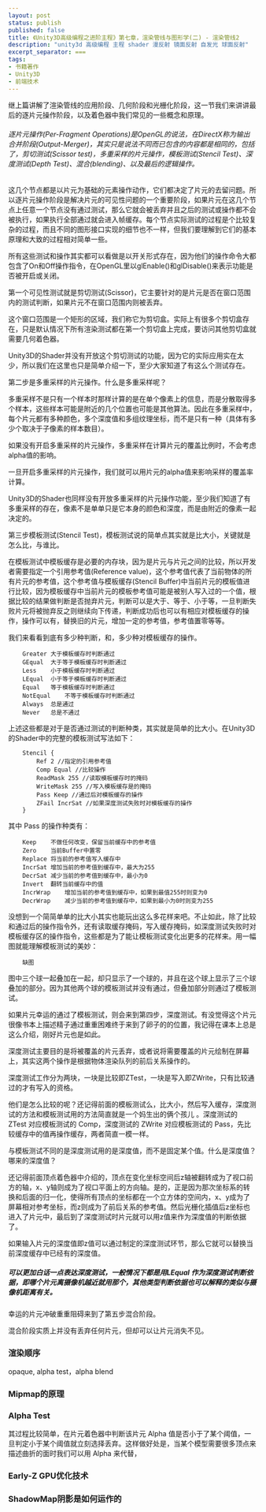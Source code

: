 ```yaml
---
layout: post
status: publish
published: false
title: 《Unity3D高级编程之进阶主程》第七章，渲染管线与图形学(二) - 渲染管线2
description: "unity3d 高级编程 主程 shader 漫反射 镜面反射 自发光 球面反射"
excerpt_separator: ===
tags:
- 书籍著作
- Unity3D
- 前端技术
---
```


继上篇讲解了渲染管线的应用阶段、几何阶段和光栅化阶段，这一节我们来讲讲最后的逐片元操作阶段，以及着色器中我们常见的一些概念和原理。

###### 逐片元操作(Per-Fragment Operations)是OpenGL的说法，在DirectX称为输出合并阶段(Output-Merger)，其实只是说法不同而已包含的内容都是相同的，包括了，剪切测试(Scissor test)，多重采样的片元操作，模板测试(Stencil Test)、深度测试(Depth Test)、混合(blending)、以及最后的逻辑操作。

这几个节点都是以片元为基础的元素操作动作，它们都决定了片元的去留问题。所以逐片元操作阶段是解决片元的可见性问题的一个重要阶段，如果片元在这几个节点上任意一个节点没有通过测试，那么它就会被丢弃并且之后的测试或操作都不会被执行，如果执行全部通过就会进入帧缓存。每个节点实际测试的过程是个比较复杂的过程，而且不同的图形接口实现的细节也不一样，但我们要理解到它们的基本原理和大致的过程相对简单一些。

所有这些测试和操作其实都可以看做是以开关形式存在，因为他们的操作命令大都包含了On和Off操作指令，在OpenGL里以glEnable()和glDisable()来表示功能是否被开启或关闭。

第一个可见性测试就是剪切测试(Scissor)，它主要针对的是片元是否在窗口范围内的测试判断，如果片元不在窗口范围内则被丢弃。

这个窗口范围是一个矩形的区域，我们称它为剪切盒。实际上有很多个剪切盒存在，只是默认情况下所有渲染测试都在第一个剪切盒上完成，要访问其他剪切盒就需要几何着色器。

Unity3D的Shader并没有开放这个剪切测试的功能，因为它的实际应用实在太少，所以我们在这里也只是简单介绍一下，至少大家知道了有这么个测试存在。

第二步是多重采样的片元操作。什么是多重采样呢？

多重采样不是只有一个样本时那样计算的是在单个像素上的信息，而是分散取得多个样本，这些样本可能是附近的几个位置也可能是其他算法。因此在多重采样中，每个片元都有多种颜色，多个深度值和多组纹理坐标，而不是只有一种（具体有多少个取决于子像素的样本数目）。

如果没有开启多重采样的片元操作，多重采样在计算片元的覆盖比例时，不会考虑alpha值的影响。

一旦开启多重采样的片元操作，我们就可以用片元的alpha值来影响采样的覆盖率计算。

Unity3D的Shader也同样没有开放多重采样的片元操作功能，至少我们知道了有多重采样的存在，像素不是单单只是它本身的颜色和深度，而是由附近的像素一起决定的。

第三步模板测试(Stencil Test)，模板测试说的简单点其实就是比大小，关键就是怎么比，与谁比。

在模板测试中模板缓存是必要的内存块，因为是片元与片元之间的比较，所以开发者需要指定一个引用参考值(Reference value)，这个参考值代表了当前物体的所有片元的参考值，这个参考值与模板缓存(Stencil Buffer)中当前片元的模板值进行比较，因为模板缓存中当前片元的模板参考值可能是被别人写入过的一个值，根据比较的结果做判断是否抛弃片元，判断可以是大于、等于、小于等，一旦判断失败片元将被抛弃反之则继续向下传递，判断成功后也可以有相应对模板缓存的操作，操作可以有，替换旧的片元，增加一定的参考值，参考值置零等等。

我们来看看到底有多少种判断，和，多少种对模板缓存的操作。

		Greater	大于模板缓存时判断通过
		GEqual	大于等于模板缓存时判断通过
		Less	小于模板缓存时判断通过
		LEqual	小于等于模板缓存时判断通过
		Equal	等于模板缓存时判断通过
		NotEqual	不等于模板缓存时判断通过
		Always	总是通过
		Never	总是不通过

上述这些都是对于是否通过测试的判断种类，其实就是简单的比大小。在Unity3D的Shader中的完整的模板测试写法如下：

		Stencil {
		    Ref 2 //指定的引用参考值
		    Comp Equal //比较操作
		    ReadMask 255 //读取模板缓存时的掩码
		    WriteMask 255 //写入模板缓存是的掩码
		    Pass Keep //通过后对模板缓存的操作
		    ZFail IncrSat //如果深度测试失败时对模板缓存的操作
		}

其中 Pass 的操作种类有：

		Keep	不做任何改变，保留当前缓存中的参考值
		Zero	当前Buffer中置零
		Replace	将当前的参考值写入缓存中
		IncrSat	增加当前的参考值到缓存中，最大为255
		DecrSat	减少当前的参考值到缓存中，最小为0
		Invert	翻转当前缓存中的值
		IncrWrap	增加当前的参考值到缓存中，如果到最值255时则变为0
		DecrWrap	减少当前的参考值到缓存中，如果到最小为0时则变为255

没想到一个简简单单的比大小其实也能玩出这么多花样来吧。不止如此，除了比较和通过后的操作指令外，还有读取缓存掩码，写入缓存掩码，如深度测试失败时对模板缓存区的操作指令，这些都是为了能让模板测试变化出更多的花样来。用一幅图就能理解模板测试的美妙：

		缺图

图中三个球一起叠加在一起，却只显示了一个球的，并且在这个球上显示了三个球叠加的部分。因为其他两个球的模板测试并没有通过，但叠加部分则通过了模板测试。

如果片元幸运的通过了模板测试，则会来到第四步，深度测试。有没觉得这个片元很像书本上描述精子通过重重困难终于来到了卵子的的位置，我记得在课本上总是这么介绍，刚好片元也是如此。

深度测试主要目的是将被覆盖的片元丢弃，或者说将需要覆盖的片元绘制在屏幕上，其实这两个操作是根据物体渲染队列的前后关系操作的。

深度测试工作分为两块，一块是比较即ZTest，一块是写入即ZWrite，只有比较通过的才有写入的资格。

他们是怎么比较的呢？还记得前面的模板测试么，比大小，然后写入缓存，深度测试的方法和模板测试用的方法简直就是一个妈生出的俩个孩儿
。深度测试的 ZTest 对应模板测试的 Comp，深度测试的 ZWrite 对应模板测试的 Pass，先比较缓存中的值再操作缓存，两者简直一模一样。

与模板测试不同的是深度测试用的是深度值，而不是固定某个值。什么是深度值？哪来的深度值？

还记得前面顶点着色器中介绍的，顶点在变化坐标空间后z轴被翻转成为了视口前方的轴，x、y轴则成为了视口平面上的方向轴。是的，正是因为那次坐标系的转换和后面的归一化，使得所有顶点的坐标都在一个立方体的空间内，x、y成为了屏幕相对参考坐标，而z则成为了前后关系的参考值。然后光栅化插值后z坐标也进入了片元中，最后到了深度测试时片元就可以用z值来作为深度值的判断依据了。

如果输入片元的深度值即z值可以通过制定的深度测试环节，那么它就可以替换当前深度缓存中已经有的深度值。

##### 可以更加白话一点表达深度测试，一般情况下都是用LEqual 作为深度测试判断依据，即哪个片元离摄像机越近就用那个，其他类型判断依据也可以解释的类似与摄像机距离有关。

幸运的片元冲破重重阻碍来到了第五步混合阶段。

混合阶段实质上并没有丢弃任何片元，但却可以让片元消失不见。

### 渲染顺序

opaque, alpha test，alpha blend

### Mipmap的原理

### Alpha Test

其过程比较简单，在片元着色器中判断该片元 Alpha 值是否小于了某个阈值，一旦判定小于某个阈值就立刻选择丢弃。这样做好处是，当某个模型需要很多顶点来描述曲折的面时我们可以用 Alpha 来代替，

### Early-Z GPU优化技术


### ShadowMap阴影是如何运作的


